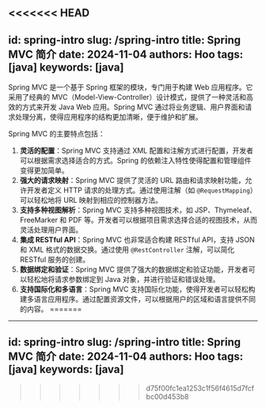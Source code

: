 <<<<<<< HEAD
---
id: spring-intro
slug: /spring-intro
title: Spring MVC 简介
date: 2024-11-04
authors: Hoo
tags: [java]
keywords: [java]
---

Spring MVC 是一个基于 Spring 框架的模块，专门用于构建 Web 应用程序。它采用了经典的 MVC（Model-View-Controller）设计模式，提供了一种灵活和高效的方式来开发 Java Web 应用。Spring MVC 通过将业务逻辑、用户界面和请求处理分离，使得应用程序的结构更加清晰，便于维护和扩展。

Spring MVC 的主要特点包括：

1. **灵活的配置**：Spring MVC 支持通过 XML 配置和注解方式进行配置，开发者可以根据需求选择适合的方式。Spring 的依赖注入特性使得配置和管理组件变得更加简单。
2. **强大的请求映射**：Spring MVC 提供了灵活的 URL 路由和请求映射功能，允许开发者定义 HTTP 请求的处理方式。通过使用注解（如 `@RequestMapping`）可以轻松地将 URL 映射到相应的控制器方法。
3. **支持多种视图解析**：Spring MVC 支持多种视图技术，如 JSP、Thymeleaf、FreeMarker 和 PDF 等。开发者可以根据项目需求选择合适的视图技术，从而灵活处理用户界面。
4. **集成 RESTful API**：Spring MVC 也非常适合构建 RESTful API，支持 JSON 和 XML 格式的数据交换。通过使用 `@RestController` 注解，可以简化 RESTful 服务的创建。
5. **数据绑定和验证**：Spring MVC 提供了强大的数据绑定和验证功能，开发者可以轻松地将请求参数绑定到 Java 对象，并进行验证和错误处理。
6. **支持国际化和多语言**：Spring MVC 支持国际化功能，使得开发者可以轻松构建多语言应用程序。通过配置资源文件，可以根据用户的区域和语言提供不同的内容。
=======
---
id: spring-intro
slug: /spring-intro
title: Spring MVC 简介
date: 2024-11-04
authors: Hoo
tags: [java]
keywords: [java]
---
>>>>>>> d75f00fc1ea1253c1f56f4615d7fcfbc00d453b8
